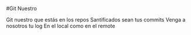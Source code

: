 ﻿#Git Nuestro

Git nuestro que estás en los repos
Santificados sean tus commits
Venga a nosotros tu log
En el local como en el remote